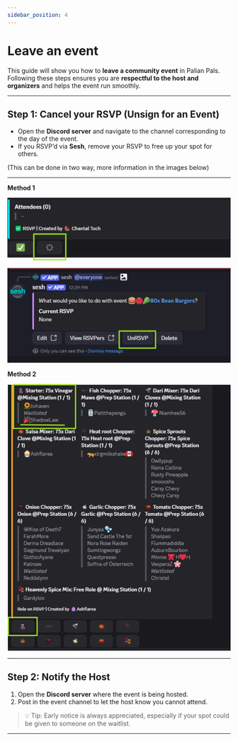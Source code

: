 ```yaml
---
sidebar_position: 4
---
```


# Leave an event

This guide will show you how to **leave a community event** in Palian Pals.  
Following these steps ensures you are **respectful to the host and organizers** and helps the event run smoothly.

---

## Step 1: Cancel your RSVP (Unsign for an Event)

- Open the **Discord server** and navigate to the channel corresponding to the day of the event.
- If you RSVP’d via **Sesh**, remove your RSVP to free up your spot for others.

(This can be done in two way, more information in the images below)

---

**Method 1**

![UNRSVP Wheel Example](./img/unrsvp-wheel.png) 

![UNRSVP Button Example](./img/unrsvp.png) 

**Method 2**

![UNRSVP Button Example](./img/unrsvp2.png) 

---

## Step 2: Notify the Host

1. Open the **Discord server** where the event is being hosted.  
2. Post in the event channel to let the host know you cannot attend.  

> 💡 Tip: Early notice is always appreciated, especially if your spot could be given to someone on the waitlist.

---
